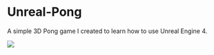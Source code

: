 # Unreal-Pong
 A simple 3D Pong game I created to learn how to use Unreal Engine 4.
 
 <img src="https://i.imgur.com/xAN0Xog.png">
